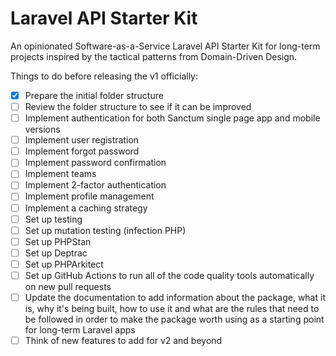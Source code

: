 # Laravel API Starter Kit

An opinionated Software-as-a-Service Laravel API Starter Kit for long-term projects inspired by the tactical patterns from Domain-Driven Design.

Things to do before releasing the v1 officially:

- [x] Prepare the initial folder structure
- [ ] Review the folder structure to see if it can be improved
- [ ] Implement authentication for both Sanctum single page app and mobile versions
- [ ] Implement user registration
- [ ] Implement forgot password
- [ ] Implement password confirmation
- [ ] Implement teams
- [ ] Implement 2-factor authentication
- [ ] Implement profile management
- [ ] Implement a caching strategy
- [ ] Set up testing
- [ ] Set up mutation testing (infection PHP)
- [ ] Set up PHPStan
- [ ] Set up Deptrac
- [ ] Set up PHPArkitect 
- [ ] Set up GitHub Actions to run all of the code quality tools automatically on new pull requests
- [ ] Update the documentation to add information about the package, what it is, why it's being built, how to use it and what are the rules that need to be followed in order to make the package worth using as a starting point for long-term Laravel apps
- [ ] Think of new features to add for v2 and beyond
